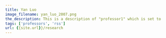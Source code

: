 ```yaml
---
title: Yan Luo
image_filename: yan_luo_2007.png
the_description: This is a description of "professor1" which is set to Professor Yan Luo.
tags: ['professors', 'rss']
url: {{site.url}}/research
---
```

